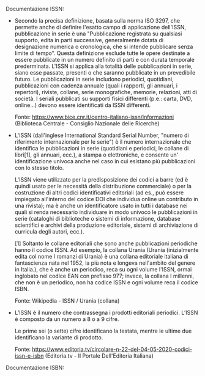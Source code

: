 Documentazione ISSN:

- Secondo la precisa definizione, basata sulla norma ISO 3297, che permette anche di definire 
  l'esatto campo di applicazione dell'ISSN, pubblicazione in serie è una "Pubblicazione registrata 
  su qualsiasi supporto, edita in parti successive, generalmente dotata di designazione numerica o 
  cronologica, che si intende pubblicare senza limite di tempo”. Questa definizione esclude tutte 
  le opere destinate a essere pubblicate in un numero definito di parti e con durata temporale 
  prederminata. L'ISSN si applica alla totalità delle pubblicazioni in serie, siano esse passate, 
  presenti o che saranno pubblicate in un prevedibile futuro. Le pubblicazioni in serie includono
  periodici, quotidiani, pubblicazioni con cadenza annuale (quali i rapporti, gli annuari, i 
  repertori), riviste, collane, serie monografiche, memorie, relazioni, atti di società. I 
  seriali pubblicati su supporti fisici differenti (p.e.: carta, DVD, online...) devono essere 
  identificati da ISSN differenti.
  
  Fonte: https://www.bice.cnr.it/centro-italiano-issn/informazioni (Biblioteca Centrale - Consiglio 
  Nazionale delle Ricerche)
  
- L'ISSN (dall'inglese International Standard Serial Number, "numero di riferimento internazionale 
  per le serie") è il numero internazionale che identifica le pubblicazioni in serie (quotidiani e
  periodici, le collane di libri[1], gli annuari, ecc.), a stampa o elettroniche, e consente un'
  identificazione univoca anche nel caso in cui esistano più pubblicazioni con lo stesso titolo.

  L'ISSN viene utilizzato per la predisposizione dei codici a barre (ed è quindi usato per le 
  necessità della distribuzione commerciale) o per la costruzione di altri codici identificativi 
  editoriali (ad es., può essere impiegato all'interno del codice DOI che individua online un 
  contributo in una rivista); ma è anche un identificatore usato in tutti i database nei quali si 
  renda necessario individuare in modo univoco le pubblicazioni in serie (cataloghi di 
  biblioteche o sistemi di informazione, database scientifici e archivi della produzione 
  editoriale, sistemi di archiviazione di curricula degli autori, ecc.).
  
  [1] Soltanto le collane editoriali che sono anche pubblicazioni periodiche hanno il codice ISSN.
      Ad esempio, la collana Urania (Urania (inizialmente edita col nome I romanzi di Urania) è 
      una collana editoriale italiana di fantascienza nata nel 1952, la più nota e longeva 
      nell'ambito del genere in Italia.), che è anche un periodico, reca su ogni volume l'ISSN, ormai 
      inglobato nel codice EAN con prefisso 977; invece, la collana I millenni, che non è un 
      periodico, non ha codice ISSN e ogni volume reca il codice ISBN.
      
  Fonte: Wikipedia - ISSN / Urania (collana)
  
- L’ISSN è il numero che contrassegna i prodotti editoriali periodici. L’ISSN è composto da un numero
  a 8 o a 9 cifre.

  Le prime sei (o sette) cifre identificano la testata, mentre le ultime due identificano la variante 
  di prodotto.
  
  Fonte: https://www.editoria.tv/circolare-n-22-del-04-05-2020-codici-issn-e-isbn (Editoria.tv - Il Portale Dell'Editoria Italiana)

Documentazione ISBN:
